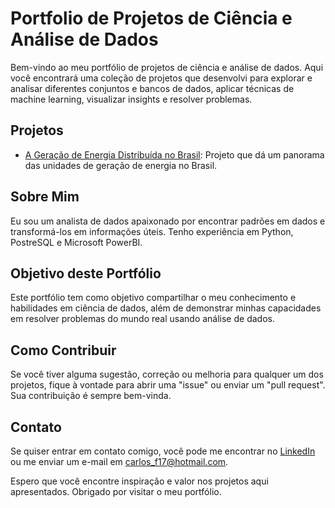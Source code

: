 # Portfolio de Projetos de Ciência e Análise de Dados

Bem-vindo ao meu portfólio de projetos de ciência e análise de dados. Aqui você encontrará uma coleção de projetos que desenvolvi para explorar e analisar diferentes conjuntos e bancos de dados, aplicar técnicas de machine learning, visualizar insights e resolver problemas.

## Projetos

- [A Geração de Energia Distribuída no Brasil](https://github.com/carlosfroemming/portfolio_analise_de_dados/tree/main/Gera%C3%A7%C3%A3o_Energia_Distribuida_Brasil): Projeto que dá um panorama das unidades de geração de energia no Brasil. 

## Sobre Mim

Eu sou um analista de dados apaixonado por encontrar padrões em dados e transformá-los em informações úteis. Tenho experiência em Python, PostreSQL e Microsoft PowerBI.

## Objetivo deste Portfólio

Este portfólio tem como objetivo compartilhar o meu conhecimento e habilidades em ciência de dados, além de demonstrar minhas capacidades em resolver problemas do mundo real usando análise de dados.

## Como Contribuir

Se você tiver alguma sugestão, correção ou melhoria para qualquer um dos projetos, fique à vontade para abrir uma "issue" ou enviar um "pull request". Sua contribuição é sempre bem-vinda.

## Contato

Se quiser entrar em contato comigo, você pode me encontrar no [LinkedIn](https://www.linkedin.com/in/carlosfroemming) ou me enviar um e-mail em [carlos_f17@hotmail.com](mailto:carlos_f17@hotmail.com).

Espero que você encontre inspiração e valor nos projetos aqui apresentados. Obrigado por visitar o meu portfólio.
